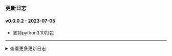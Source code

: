 ### 更新日志


#### v0.0.0.2 - 2023-07-05
* 支持python3.10打包
---
<details onclose>

#### v0.0.0.1 - 2023-07-04
* OpencvCapture视频流测试工具
* 发布自动打包
---

<summary>查看更多更新日志</summary>

</details>

